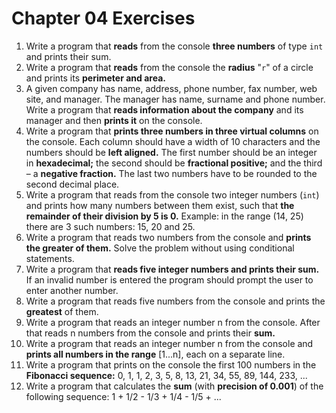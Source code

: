 # Chapter 04 Exercises

1. Write a program that **reads** from the console **three numbers** of type `int` and prints their sum.
2. Write a program that **reads** from the console the **radius** "`r`" of a circle and prints its **perimeter and area.**
3. A given company has name, address, phone number, fax number, web site, and manager. The manager has name, surname and phone number. Write a program that **reads information about the company** and its manager and then **prints it** on the console.
4. Write a program that **prints three numbers in three virtual columns** on the console. Each column should have a width of 10 characters and the numbers should be **left aligned.** The first number should be an integer in **hexadecimal;** the second should be **fractional positive;** and the third – a **negative fraction.** The last two numbers have to be rounded to the second decimal place.
5. Write a program that reads from the console two integer numbers (`int`) and prints how many numbers between them exist, such that **the remainder of their division by 5 is 0.** Example: in the range (14, 25) there are 3 such numbers: 15, 20 and 25.
6. Write a program that reads two numbers from the console and **prints the greater of them.** Solve the problem without using conditional statements.
7. Write a program that **reads five integer numbers and prints their sum.** If an invalid number is entered the program should prompt the user to enter another number.
8. Write a program that reads five numbers from the console and prints the **greatest** of them.
9. Write a program that reads an integer number n from the console. After that reads n numbers from the console and prints their **sum.**
10. Write a program that reads an integer number n from the console and **prints all numbers in the range** [1...n], each on a separate line.
11. Write a program that prints on the console the first 100 numbers in the **Fibonacci sequence:** 0, 1, 1, 2, 3, 5, 8, 13, 21, 34, 55, 89, 144, 233, ...
12. Write a program that calculates the **sum** (with **precision of 0.001**) of the following sequence: 1 + 1/2 - 1/3 + 1/4 - 1/5 + ...